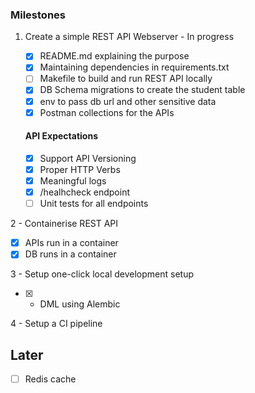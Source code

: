 ### Milestones
1. Create a simple REST API Webserver - In progress

   - [x] README.md explaining the purpose
   - [x] Maintaining dependencies in requirements.txt
   - [ ] Makefile to build and run REST API locally
   - [x] DB Schema migrations to create the student table
   - [x] env to pass db url and other sensitive data
   - [x] Postman collections for the APIs

    #### API Expectations
   - [x] Support API Versioning
   - [x] Proper HTTP Verbs
   - [x] Meaningful logs
   - [x] /healhcheck endpoint
   - [ ] Unit tests for all endpoints

2 - Containerise REST API
 - [x] APIs run in a container
 - [x] DB runs in a container

3 - Setup one-click local development setup
   - [x] - DML using Alembic

4 - Setup a CI pipeline


## Later

- [ ] Redis cache
